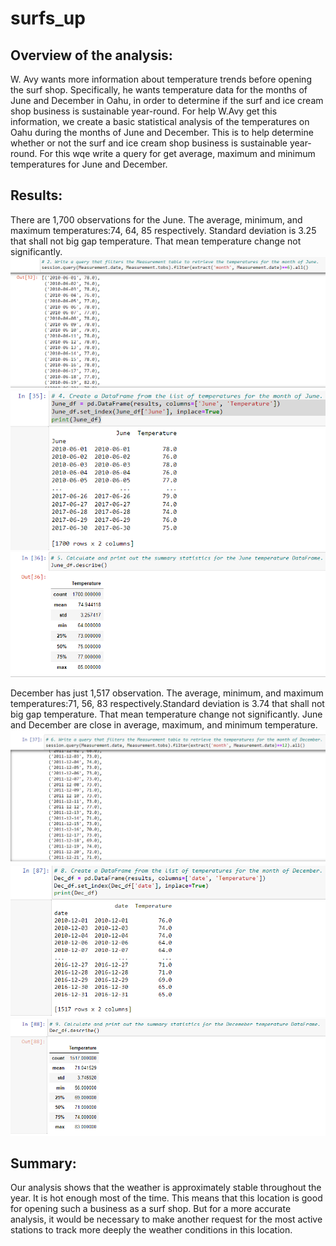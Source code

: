 # surfs_up
## Overview of the analysis:
W. Avy wants more information about temperature trends before opening the surf shop. Specifically, he wants temperature data for the months of June and December in Oahu, in order to determine if the surf and ice cream shop business is sustainable year-round.
For help W.Avy get this information, we create a basic statistical analysis of the temperatures on Oahu during the months of June and December. This is to help determine whether or not the surf and ice cream shop business is sustainable year-round.  For this wqe write a query for get average, maximum and minimum temperatures for June and December.

## Results:
There are 1,700 observations for the June. The average, minimum, and maximum temperatures:74, 64, 85 respectively. Standard deviation is 3.25 that shall not big gap temperature. That mean temperature change not significantly.
![This is an image](https://github.com/olenarabani/surfs_up/blob/main/Resources/Filter_query_June.png)
![This is an image](https://github.com/olenarabani/surfs_up/blob/main/Resources/June_df.png)
![This is an image](https://github.com/olenarabani/surfs_up/blob/main/Resources/June_df_describe.png)

December has just 1,517 observation. The average, minimum, and maximum temperatures:71, 56, 83 respectively.Standard deviation is 3.74 that shall not big gap temperature. That mean temperature change not significantly. June and December are close in average, maximum, and minimum temperature.
![This is an image](https://github.com/olenarabani/surfs_up/blob/main/Resources/Filter_query_Dec.png)
![This is an image](https://github.com/olenarabani/surfs_up/blob/main/Resources/Dec_df.png)
![This is an image](https://github.com/olenarabani/surfs_up/blob/main/Resources/Dec_df-describe.png)

## Summary: 
Our analysis shows that the weather is approximately stable throughout the year. It is hot enough most of the time. This means that this location is good for opening such a business as a surf shop.
But for a more accurate analysis, it would be necessary to make another request for the most active stations to track more deeply the weather conditions in this location.
